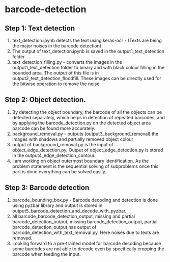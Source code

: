 # barcode-detection

## Step 1: Text detection
1. text_detection.ipynb detects the text using keras-ocr - (Texts are being the major noises in the barcode detection)
2. The output of text_detection.ipynb is saved in the output1_text_detection folder
3. text_detection_filling.py - converts the images in the output1_text_detection folder to binary and with black colour filling in the bounded area. The output of this file is in output2_text_detection_floodfill. These images can be directly used for the bitwise operation to remove the noise.

## Step 2: Object detection. 
1. By detecting the object boundary, the barcode of all the objects can be detected separately, which helps in detection of repeated barcodes, and by applying the barcode_detection.py on the detected object area barcode can be found more accurately. 
2. background_removal.py - outputs (output3_background_removal) the images with shadows and partially removed object colour  
3. output of background_removal.py is the input of object_edge_detection.py. Output of object_edge_detection.py is stored in the output4_edge_detection_contour. 
4. I am working on object outermost boundary identification. As the problem statement is the sequential solving of subproblems once this part is done everything can be solved easily. 

## Step 3: Barcode detection
1. barcode_bounding_box.py - Barcode decoding and detection is done using pyzbar library and output is stored in output5_barcode_detection_and_decode_with_pyzbar. 
2. all barcode_barcode_detection_output, missing and partial barcode_detection_output, missing barcode_detection_output, partial barcode_detection_output has output of barcode_detection_with_text_removal.py. Here noises due to texts are removed. 
3. Looking forward to a pre-trained model for barcode decoding because some barcodes are not able to decode even by specifically cropping the barcode when feeding the input. 
